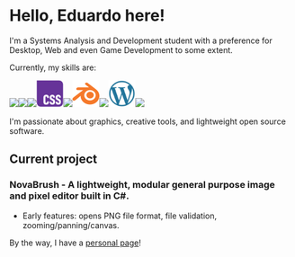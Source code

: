 # Hello, Eduardo here!

I'm a Systems Analysis and Development student with a preference for Desktop, Web and even Game Development to some extent.

Currently, my skills are:

<img src="https://raw.githubusercontent.com/danielcranney/readme-generator/main/public/icons/skills/javascript-colored.svg" height="48"><img src="https://raw.githubusercontent.com/danielcranney/readme-generator/main/public/icons/skills/python-colored.svg" height="48"><img src="https://raw.githubusercontent.com/danielcranney/profileme-dev/refs/heads/main/public/icons/skills/html5.svg" height="48"><img src="https://raw.githubusercontent.com/danielcranney/profileme-dev/refs/heads/main/public/icons/skills/css3-colored.svg" height="48"><img src="https://raw.githubusercontent.com/danielcranney/profileme-dev/refs/heads/main/public/icons/skills/java-colored.svg" height="48"><img src="https://raw.githubusercontent.com/danielcranney/profileme-dev/refs/heads/main/public/icons/skills/blender-colored.svg" height="48"><img src="https://raw.githubusercontent.com/danielcranney/profileme-dev/refs/heads/main/public/icons/skills/c-colored.svg" height="48"><img src="https://raw.githubusercontent.com/danielcranney/profileme-dev/refs/heads/main/public/icons/skills/wordpress-colored.svg" height="48"><img src="https://godotengine.org/assets/press/icon_color.svg" height="48"> 

I'm passionate about graphics, creative tools, and lightweight open source software.

## Current project
### **NovaBrush** - A lightweight, modular general purpose image and pixel editor built in C#.
- Early features: opens PNG file format, file validation, zooming/panning/canvas.

By the way, I have a [personal page](https://eduardodias2002.github.io)!
